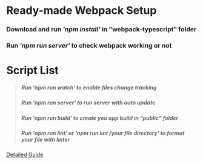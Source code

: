 # Ready-made Webpack Setup
### Download and run *'npm install'* in "webpack-typescript" folder
### Run *'npm run server'* to check webpack working or not

# Script List
> ##### Run *'npm run watch'* to enable files change tracking
> ##### Run *'npm run server'* to run server with auto update
> ##### Run *'npm run build'* to create you app build in "public" folder
> ##### Run *'npm run lint'* or *'npm run lint /your file directory'* to format your file with linter

[Detailed Guide](https://goofy-secure-b26.notion.site/Project-Setup-with-Webpack-TypeScript-f877300749974d19b67ad9e5b5dca985)
